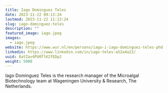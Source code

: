 ```yaml
---
title: Iago Dominguez Teles
date: 2023-11-22 09:13:24
lastmod: 2023-11-22 11:13:24
slug: iago-dominguez-teles
description: ""
featured_image: iago.jpeg
images:
  - iago.jpeg
website: https://www.wur.nl/en/persons/iago-i-iago-dominguez-teles-phd.htm
linkedin: https://www.linkedin.com/in/iago-teles-a52a4a22/
uuid: 8atZav4PU0TlK2fEDpJ
weight: 5000
---
```

Iago Dominguez Teles is the research manager of the Microalgal Biotechnology team at Wageningen University & Research, The Netherlands.